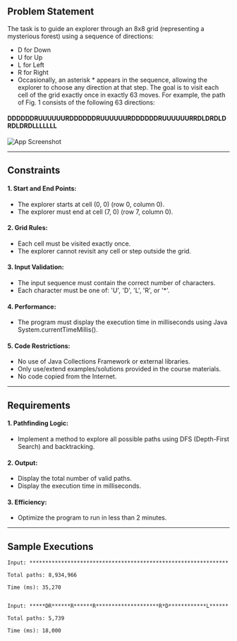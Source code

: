 ## Problem Statement
The task is to guide an explorer through an 8x8 grid (representing a mysterious forest) using a sequence of directions:
- D for Down
- U for Up
- L for Left
- R for Right
- Occasionally, an asterisk * appears in the sequence, allowing the explorer to choose any direction at that step.
The goal is to visit each cell of the grid exactly once in exactly 63 moves.  For example, the path of Fig. 1 consists of the following 63 directions:
#### DDDDDDRUUUUUURDDDDDDRUUUUUURDDDDDDRUUUUUURRDLDRDLDRDLDRDLLLLLLL
![App Screenshot](https://rmit.instructure.com/courses/149277/files/42331793/preview)

---

## Constraints

#### 1. Start and End Points:
- The explorer starts at cell (0, 0) (row 0, column 0).
- The explorer must end at cell (7, 0) (row 7, column 0).

#### 2. Grid Rules:
- Each cell must be visited exactly once.
- The explorer cannot revisit any cell or step outside the grid.

#### 3. Input Validation:
- The input sequence must contain the correct number of characters.
- Each character must be one of: 'U', 'D', 'L', 'R', or '*'.

#### 4. Performance:
- The program must display the execution time in milliseconds using Java System.currentTimeMillis().

#### 5. Code Restrictions:
- No use of Java Collections Framework or external libraries.
- Only use/extend examples/solutions provided in the course materials.
- No code copied from the Internet.

--- 

## Requirements
#### 1. Pathfinding Logic:
- Implement a method to explore all possible paths using DFS (Depth-First Search) and backtracking.
#### 2. Output:
- Display the total number of valid paths.
- Display the execution time in milliseconds.

#### 3. Efficiency:
- Optimize the program to run in less than 2 minutes.

---

## Sample Executions
```
Input: ***************************************************************

Total paths: 8,934,966

Time (ms): 35,270


Input: *****DR******R******R********************R*D************L******

Total paths: 5,739

Time (ms): 18,000
```